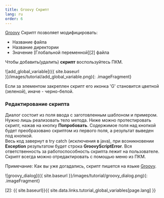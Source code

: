```yaml
---
title: Groovy Скрипт
lang: ru
order: 6
---
```


[Groovy][1] Скрипт позволяет модифицировать:

* Название файла
* Название директории
* Значение [Глобальной переменной][2] файла

Чтобы добавить(удалить) **скрипт** воспользуйтесь ПКМ.

![add_global_variable]({{ site.baseurl }}/images/tutorial/add_global_variable.png){: .imageFragment}

Если за элементом закреплен скрипт его иконка 'G' становится цветной (зеленой), иначе - черно-белой.<br>

### Редактирование скрипта

Диалог состоит из поля ввода с заготовленным шаблоном и примером. Нужно лишь реализовать тело метода.
Ниже можно протестировать скрипт, нажав на кнопку **Попробовать**. Содержимое поля над кнопкой будет преобразовано скриптом из первого поля, а результат выведен под кнопкой.<br>
Весь код завернут в try catch (исключения в java), при возникновении **Exception** результатом будет строка **GroovyScriptError**. Вся ответственность за работоспособность скрипта лежит на пользователе. Скрипт всегда можно отредактировать с помощью меню из ПКМ.

Примечание: Как вы уже догадались, скрипт пишется на языке [Groovy][1].

![groovy_dialog]({{ site.baseurl }}/images/tutorial/groovy_dialog.png){: .imageFragment}

[1]: http://www.groovy-lang.org/
[2]: {{ site.baseurl}}{{ site.data.links.tutorial_global_variables[page.lang] }}